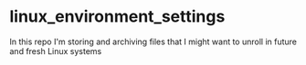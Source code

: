 # linux_environment_settings
In this repo I'm storing and archiving files that I might want to unroll in future and fresh Linux systems
